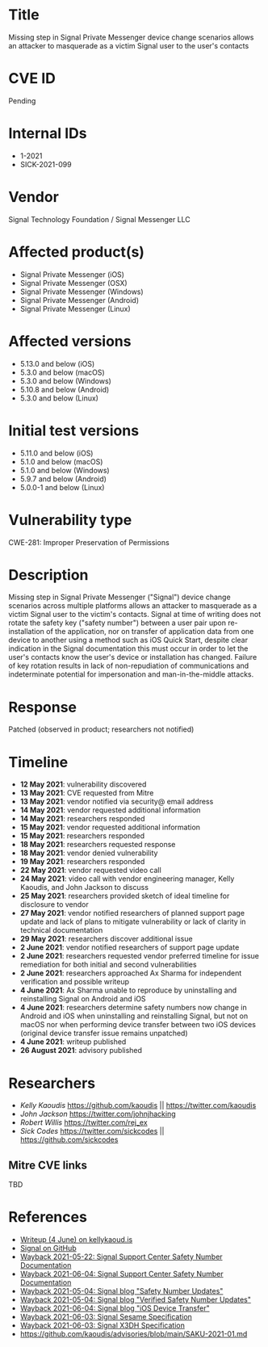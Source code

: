 # Title
Missing step in Signal Private Messenger device change scenarios allows an attacker to masquerade as a victim Signal user to the user's contacts

# CVE ID
Pending

# Internal IDs
- 1-2021
- SICK-2021-099

# Vendor
Signal Technology Foundation / Signal Messenger LLC

# Affected product(s)
- Signal Private Messenger (iOS)
- Signal Private Messenger (OSX)
- Signal Private Messenger (Windows)
- Signal Private Messenger (Android)
- Signal Private Messenger (Linux)

# Affected versions
- 5.13.0 and below (iOS)
- 5.3.0 and below (macOS)
- 5.3.0 and below (Windows)
- 5.10.8 and below (Android)
- 5.3.0 and below (Linux)

# Initial test versions
- 5.11.0 and below (iOS)
- 5.1.0 and below (macOS)
- 5.1.0 and below (Windows)
- 5.9.7 and below (Android)
- 5.0.0-1 and below (Linux)

# Vulnerability type
CWE-281: Improper Preservation of Permissions

# Description
Missing step in Signal Private Messenger ("Signal") device change scenarios across multiple platforms allows an attacker to masquerade as a victim Signal user to the victim's contacts. Signal at time of writing does not rotate the safety key ("safety number") between a user pair upon re-installation of the application, nor on transfer of application data from one device to another using a method such as iOS Quick Start, despite clear indication in the Signal documentation this must occur in order to let the user's contacts know the user's device or installation has changed. Failure of key rotation results in lack of non-repudiation of communications and indeterminate potential for impersonation and man-in-the-middle attacks.

# Response
Patched (observed in product; researchers not notified)

# Timeline
- **12 May 2021**: vulnerability discovered
- **13 May 2021**: CVE requested from Mitre
- **13 May 2021**: vendor notified via security@ email address
- **14 May 2021**: vendor requested additional information
- **14 May 2021**: researchers responded
- **15 May 2021**: vendor requested additional information
- **15 May 2021**: researchers responded
- **18 May 2021**: researchers requested response
- **18 May 2021**: vendor denied vulnerability
- **19 May 2021**: researchers responded
- **22 May 2021**: vendor requested video call
- **24 May 2021**: video call with vendor engineering manager, Kelly Kaoudis, and John Jackson to discuss
- **25 May 2021**: researchers provided sketch of ideal timeline for disclosure to vendor
- **27 May 2021**: vendor notified researchers of planned support page update and lack of plans to mitigate vulnerability or lack of clarity in technical documentation
- **29 May 2021**: researchers discover additional issue
- **2 June 2021**: vendor notified researchers of support page update
- **2 June 2021**: researchers requested vendor preferred timeline for issue remediation for both initial and second vulnerabilities
- **2 June 2021**: researchers approached Ax Sharma for independent verification and possible writeup
- **4 June 2021**: Ax Sharma unable to reproduce by uninstalling and reinstalling Signal on Android and iOS
- **4 June 2021**: researchers determine safety numbers now change in Android and iOS when uninstalling and reinstalling Signal, but not on macOS nor when performing device transfer between two iOS devices (original device transfer issue remains unpatched)
- **4 June 2021**: writeup published
- **26 August 2021**: advisory published

# Researchers
- *Kelly Kaoudis* https://github.com/kaoudis || https://twitter.com/kaoudis
- *John Jackson* https://twitter.com/johnjhacking
- *Robert Willis* https://twitter.com/rej_ex
- *Sick Codes* https://twitter.com/sickcodes || https://github.com/sickcodes

## Mitre CVE links
TBD

# References
- [Writeup (4 June) on kellykaoud.is](https://kellykaoud.is/2021/06/signal-safety-numbers.html)
- [Signal on GitHub](https://github.com/signalapp)
- [Wayback 2021-05-22: Signal Support Center Safety Number Documentation](https://web.archive.org/web/20210522204923/https://support.signal.org/hc/en-us/articles/360007060632-What-is-a-safety-number-and-why-do-I-see-that-it-changed-)
- [Wayback 2021-06-04: Signal Support Center Safety Number Documentation](https://web.archive.org/web/20210604185204/https://support.signal.org/hc/en-us/articles/360007060632-What-is-a-safety-number-and-why-do-I-see-that-it-changed-)
- [Wayback 2021-05-04: Signal blog "Safety Number Updates"](https://web.archive.org/web/20210504203427/https://signal.org/blog/safety-number-updates/)
- [Wayback 2021-05-04: Signal blog "Verified Safety Number Updates"](https://web.archive.org/web/20210504203503/https://signal.org/blog/verified-safety-number-updates/)
- [Wayback 2021-06-04: Signal blog "iOS Device Transfer"](https://web.archive.org/web/20210604235145/https://signal.org/blog/ios-device-transfer/)
- [Wayback 2021-06-03: Signal Sesame Specification](https://web.archive.org/web/20210603055736/https://www.signal.org/docs/specifications/sesame/)
- [Wayback 2021-06-03: Signal X3DH Specification](https://web.archive.org/web/20210603062306/https://www.signal.org/docs/specifications/x3dh/)
- https://github.com/kaoudis/advisories/blob/main/SAKU-2021-01.md

